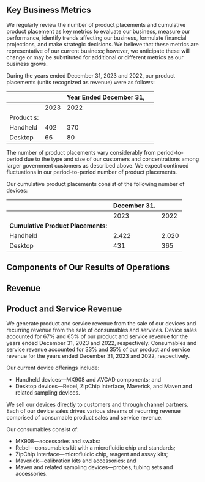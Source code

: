## **Key Business Metrics**

We regularly review the number of product placements and cumulative product placement as key metrics to evaluate our business, measure our performance, identify trends affecting our business, formulate financial projections, and make strategic decisions. We believe that these metrics are representative of our current business; however, we anticipate these will change or may be substituted for additional or different metrics as our business grows.

During the years ended December 31, 2023 and 2022, our product placements (units recognized as revenue) were as follows:

|            |      | Year Ended December 31, |  |
|------------|------|-------------------------|--|
|            | 2023 | 2022                    |  |
| Product s: |      |                         |  |
| Handheld   | 402  | 370                     |  |
| Desktop    | 66   | 80                      |  |

The number of product placements vary considerably from period-to-period due to the type and size of our customers and concentrations among larger government customers as described above. We expect continued fluctuations in our period-to-period number of product placements.

Our cumulative product placements consist of the following number of devices:

|                                       | December 31. |       |
|---------------------------------------|--------------|-------|
|                                       | 2023         | 2022  |
| <b>Cumulative Product Placements:</b> |              |       |
| Handheld                              | 2.422        | 2.020 |
| Desktop                               | 431          | 365   |

## **Components of Our Results of Operations**

## Revenue

## Product and Service Revenue

We generate product and service revenue from the sale of our devices and recurring revenue from the sale of consumables and services. Device sales accounted for 67% and 65% of our product and service revenue for the years ended December 31, 2023 and 2022, respectively. Consumables and service revenue accounted for 33% and 35% of our product and service revenue for the years ended December 31, 2023 and 2022, respectively.

Our current device offerings include:

- Handheld devices—MX908 and AVCAD components; and
- Desktop devices—Rebel, ZipChip Interface, Maverick, and Maven and related sampling devices.

We sell our devices directly to customers and through channel partners. Each of our device sales drives various streams of recurring revenue comprised of consumable product sales and service revenue.

Our consumables consist of:

- MX908—accessories and swabs:
- Rebel—consumables kit with a microfluidic chip and standards;
- ZipChip Interface—microfluidic chip, reagent and assay kits;
- Maverick—calibration kits and accessories: and
- Maven and related sampling devices—probes, tubing sets and accessories.
